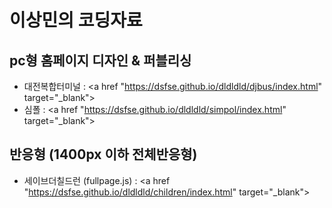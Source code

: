 # 이상민의 코딩자료
## pc형 홈페이지 디자인 & 퍼블리싱 
- 대전복합터미널 : <a href "https://dsfse.github.io/dldldld/djbus/index.html" target="_blank"></a>
- 심폴 :  <a href "https://dsfse.github.io/dldldld/simpol/index.html" target="_blank"></a>
## 반응형 (1400px 이하 전체반응형)
- 세이브더칠드런 (fullpage.js) : <a href "https://dsfse.github.io/dldldld/children/index.html" target="_blank"></a>
